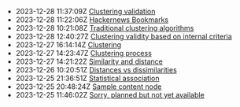 * 2023-12-28 11:37:09Z [Clustering validation](../9)
* 2023-12-28 11:22:06Z [Hackernews Bookmarks](../8)
* 2023-12-28 10:21:08Z [Traditional clustering algorithms](../7)
* 2023-12-28 12:40:27Z [Clustering validity based on internal criteria](../10)
* 2023-12-27 16:14:14Z [Clustering](../5)
* 2023-12-27 14:23:47Z [Clustering process](../6)
* 2023-12-27 14:21:22Z [Similarity and distance](../3)
* 2023-12-26 10:20:51Z [Distances vs dissimilarities](../4)
* 2023-12-25 21:36:51Z [Statistical association](../2)
* 2023-12-25 20:48:24Z [Sample content node](../1)
* 2023-12-25 11:46:02Z [Sorry, planned but not yet available](../0)
